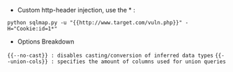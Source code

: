 - Custom http-header injection, use the * :

`python sqlmap.py -u "{{http://www.target.com/vuln.php}}" -H="Cookie:id=1*" `

- Options Breakdown

`{{--no-cast}} : disables casting/conversion of inferred data types`
`{{--union-cols}} : specifies the amount of columns used for union queries`
